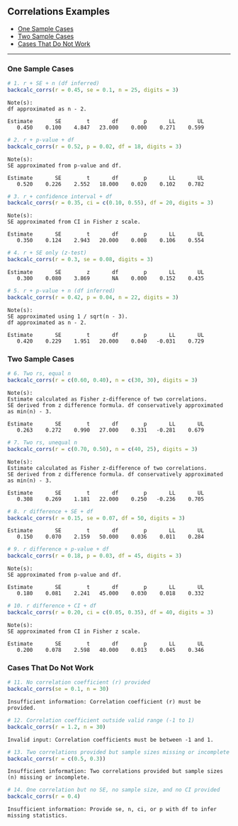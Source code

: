 ## Correlations Examples

- [One Sample Cases](#one-sample-cases)
- [Two Sample Cases](#two-sample-cases)
- [Cases That Do Not Work](#cases-that-do-not-work)

------------------------------------------------------------------------

### One Sample Cases

``` r
# 1. r + SE + n (df inferred)
backcalc_corrs(r = 0.45, se = 0.1, n = 25, digits = 3)
```

    Note(s):
    df approximated as n - 2.

    Estimate       SE        t       df        p       LL       UL 
       0.450    0.100    4.847   23.000    0.000    0.271    0.599 

``` r
# 2. r + p-value + df
backcalc_corrs(r = 0.52, p = 0.02, df = 18, digits = 3)
```

    Note(s):
    SE approximated from p-value and df.

    Estimate       SE        t       df        p       LL       UL 
       0.520    0.226    2.552   18.000    0.020    0.102    0.782 

``` r
# 3. r + confidence interval + df
backcalc_corrs(r = 0.35, ci = c(0.10, 0.55), df = 20, digits = 3)
```

    Note(s):
    SE approximated from CI in Fisher z scale.

    Estimate       SE        t       df        p       LL       UL 
       0.350    0.124    2.943   20.000    0.008    0.106    0.554 

``` r
# 4. r + SE only (z-test)
backcalc_corrs(r = 0.3, se = 0.08, digits = 3)
```

    Estimate       SE        z       df        p       LL       UL 
       0.300    0.080    3.869       NA    0.000    0.152    0.435 

``` r
# 5. r + p-value + n (df inferred)
backcalc_corrs(r = 0.42, p = 0.04, n = 22, digits = 3)
```

    Note(s):
    SE approximated using 1 / sqrt(n - 3).
    df approximated as n - 2.

    Estimate       SE        t       df        p       LL       UL 
       0.420    0.229    1.951   20.000    0.040   -0.031    0.729 

### Two Sample Cases

``` r
# 6. Two rs, equal n
backcalc_corrs(r = c(0.60, 0.40), n = c(30, 30), digits = 3)
```

    Note(s):
    Estimate calculated as Fisher z-difference of two correlations.
    SE derived from z difference formula. df conservatively approximated as min(n) - 3.

    Estimate       SE        t       df        p       LL       UL 
       0.263    0.272    0.990   27.000    0.331   -0.281    0.679 

``` r
# 7. Two rs, unequal n
backcalc_corrs(r = c(0.70, 0.50), n = c(40, 25), digits = 3)
```

    Note(s):
    Estimate calculated as Fisher z-difference of two correlations.
    SE derived from z difference formula. df conservatively approximated as min(n) - 3.

    Estimate       SE        t       df        p       LL       UL 
       0.308    0.269    1.181   22.000    0.250   -0.236    0.705 

``` r
# 8. r difference + SE + df
backcalc_corrs(r = 0.15, se = 0.07, df = 50, digits = 3)
```

    Estimate       SE        t       df        p       LL       UL 
       0.150    0.070    2.159   50.000    0.036    0.011    0.284 

``` r
# 9. r difference + p-value + df
backcalc_corrs(r = 0.18, p = 0.03, df = 45, digits = 3)
```

    Note(s):
    SE approximated from p-value and df.

    Estimate       SE        t       df        p       LL       UL 
       0.180    0.081    2.241   45.000    0.030    0.018    0.332 

``` r
# 10. r difference + CI + df
backcalc_corrs(r = 0.20, ci = c(0.05, 0.35), df = 40, digits = 3)
```

    Note(s):
    SE approximated from CI in Fisher z scale.

    Estimate       SE        t       df        p       LL       UL 
       0.200    0.078    2.598   40.000    0.013    0.045    0.346 

### Cases That Do Not Work

``` r
# 11. No correlation coefficient (r) provided
backcalc_corrs(se = 0.1, n = 30)
```

    Insufficient information: Correlation coefficient (r) must be provided.

``` r
# 12. Correlation coefficient outside valid range (-1 to 1)
backcalc_corrs(r = 1.2, n = 30)
```

    Invalid input: Correlation coefficients must be between -1 and 1.

``` r
# 13. Two correlations provided but sample sizes missing or incomplete
backcalc_corrs(r = c(0.5, 0.3))
```

    Insufficient information: Two correlations provided but sample sizes (n) missing or incomplete.

``` r
# 14. One correlation but no SE, no sample size, and no CI provided
backcalc_corrs(r = 0.4)
```

    Insufficient information: Provide se, n, ci, or p with df to infer missing statistics.
